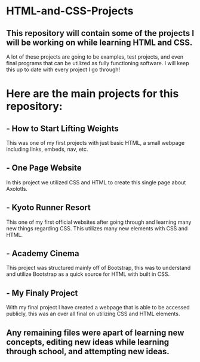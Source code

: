 # HTML-and-CSS-Projects

## This repository will contain some of the projects I will be working on while learning HTML and CSS.

A lot of these projects are going to be examples, test projects, and even final programs that can be utilized as fully functioning software. I will keep this up to date with every project I go through!

# Here are the main projects for this repository:

## - How to Start Lifting Weights
This was one of my first projects with just basic HTML, a small webpage including links, embeds, nav, etc. 

## - One Page Website
In this project we utilized CSS and HTML to create this single page about Axolotls.

## - Kyoto Runner Resort
This one of my first official websites after going through and learning many new things regarding CSS. This utilizes many new elements with CSS and HTML.

## - Academy Cinema
This project was structured mainly off of Bootstrap, this was to understand and utilize Bootstrap as a quick source for HTML with built in CSS.

## - My Finaly Project
With my final project I have created a webpage that is able to be accessed publicly, this was an over all final on utilizing CSS and HTML elements.

## Any remaining files were apart of learning new concepts, editing new ideas while learning through school, and attempting new ideas.
 
